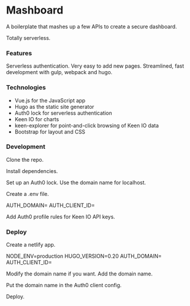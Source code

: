 # Mashboard

A boilerplate that mashes up a few APIs to create a secure dashboard.

Totally serverless.

### Features

Serverless authentication.
Very easy to add new pages.
Streamlined, fast development with gulp, webpack and hugo.

### Technologies

- Vue.js for the JavaScript app
- Hugo as the static site generator
- Auth0 lock for serverless authentication
- Keen IO for charts
- keen-explorer for point-and-click browsing of Keen IO data
- Bootstrap for layout and CSS

### Development

Clone the repo.

Install dependencies.

Set up an Auth0 lock.
Use the domain name for localhost.

Create a .env file.

AUTH_DOMAIN=<your-auth-domain>
AUTH_CLIENT_ID=<your-auth-client-id>

Add Auth0 profile rules for Keen IO API keys.

### Deploy

Create a netlify app.

NODE_ENV=production
HUGO_VERSION=0.20
AUTH_DOMAIN=<your-auth-domain>
AUTH_CLIENT_ID=<your-auth-client-id>

Modify the domain name if you want.
Add the domain name.

Put the domain name in the Auth0 client config.

Deploy.
